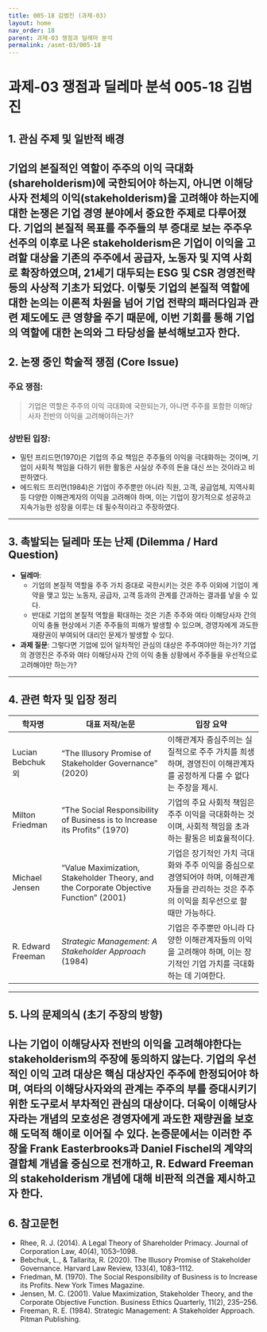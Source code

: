 ```yaml
---
title: 005-18 김범진 (과제-03)
layout: home
nav_order: 18
parent: 과제-03 쟁점과 딜레마 분석
permalink: /asmt-03/005-18
---
```


# 과제-03 쟁점과 딜레마 분석 005-18 김범진 

## 1. 관심 주제 및 일반적 배경

기업의 본질적인 역할이 주주의 이익 극대화(shareholderism)에 국한되어야 하는지, 아니면 이해당사자 전체의 이익(stakeholderism)을 고려해야 하는지에 대한 논쟁은 기업 경영 분야에서 중요한 주제로 다루어졌다. 기업의 본질적 목표를 주주들의 부 증대로 보는 주주우선주의 이후로 나온 stakeholderism은 기업이 이익을 고려할 대상을 기존의 주주에서 공급자, 노동자 및 지역 사회로 확장하였으며, 21세기 대두되는 ESG 및 CSR 경영전략 등의 사상적 기초가 되었다. 이렇듯 기업의 본질적 역할에 대한 논의는 이론적 차원을 넘어 기업 전략의 패러다임과 관련 제도에도 큰 영향을 주기 때문에, 이번 기회를 통해 기업의 역할에 대한 논의와 그 타당성을 분석해보고자 한다. 
---

## 2. 논쟁 중인 학술적 쟁점 (Core Issue)

### 주요 쟁점:  

> 기업은 역할은 주주의 이익 극대화에 국한되는가, 아니면 주주를 포함한 이해당사자 전반의 이익을 고려해야하는가?

### 상반된 입장:
- 밀턴 프리드먼(1970)은 기업의 주요 책임은 주주들의 이익을 극대화하는 것이며, 기업이 사회적 책임을 다하기 위한 활동은 사실상 주주의 돈을 대신 쓰는 것이라고 비판하였다.
- 에드워드 프리먼(1984)은 기업이 주주뿐만 아니라 직원, 고객, 공급업체, 지역사회 등 다양한 이해관계자의 이익을 고려해야 하며, 이는 기업이 장기적으로 성공하고 지속가능한 성장을 이루는 데 필수적이라고 주장하였다.


---

## 3. 촉발되는 딜레마 또는 난제 (Dilemma / Hard Question)

- **딜레마**: 
  - 기업의 본질적 역할을 주주 가치 증대로 국한시키는 것은 주주 이외에 기업이 계약을 맺고 있는 노동자, 공급자, 고객 등과의 관계를 간과하는 결과를 낳을 수 있다. 
  - 반대로 기업의 본질적 역할을 확대하는 것은 기존 주주와 여타 이해당사자 간의 이익 충돌 현상에서 기존 주주들의 피해가 발생할 수 있으며, 경영자에게 과도한 재량권이 부여되어 대리인 문제가 발생할 수 있다.   
- **과제 질문**: 그렇다면 기업에 있어 일차적인 관심의 대상은 주주여야만 하는가? 기업의 경영진은 주주와 여타 이해당사자 간의 이익 충돌 상황에서 주주들을 우선적으로 고려해야만 하는가?

---

## 4. 관련 학자 및 입장 정리

| 학자명              | 대표 저작/논문                                      | 입장 요약 |
|---------------------|------------------------------------------------------|-----------|
| Lucian Bebchuk 외    | “The Illusory Promise of Stakeholder Governance” (2020) | 이해관계자 중심주의는 실질적으로 주주 가치를 희생하며, 경영진이 이해관계자를 공정하게 다룰 수 없다는 주장을 제시. |
| Milton Friedman      | “The Social Responsibility of Business is to Increase its Profits” (1970) | 기업의 주요 사회적 책임은 주주 이익을 극대화하는 것이며, 사회적 책임을 초과하는 활동은 비효율적이다. |
| Michael Jensen       | “Value Maximization, Stakeholder Theory, and the Corporate Objective Function” (2001) | 기업은 장기적인 가치 극대화와 주주 이익을 중심으로 경영되어야 하며, 이해관계자들을 관리하는 것은 주주의 이익을 최우선으로 할 때만 가능하다. |
| R. Edward Freeman       | *Strategic Management: A Stakeholder Approach* (1984)  | 기업은 주주뿐만 아니라 다양한 이해관계자들의 이익을 고려해야 하며, 이는 장기적인 기업 가치를 극대화하는 데 기여한다. |

---

## 5. 나의 문제의식 (초기 주장의 방향)

나는 기업이 이해당사자 전반의 이익을 고려해야한다는 stakeholderism의 주장에 동의하지 않는다. 기업의 우선적인 이익 고려 대상은 핵심 대상자인 주주에 한정되어야 하며, 여타의 이해당사자와의 관계는 주주의 부를 증대시키기 위한 도구로서 부차적인 관심의 대상이다. 더욱이 이해당사자라는 개념의 모호성은 경영자에게 과도한 재량권을 보호해 도덕적 해이로 이어질 수 있다. 논증문에서는 이러한 주장을 Frank Easterbrooks과 Daniel Fischel의 계약의 결합체 개념을 중심으로 전개하고, R. Edward Freeman의 stakeholderism 개념에 대해 비판적 의견을 제시하고자 한다.
---

## 6. 참고문헌

- Rhee, R. J. (2014). A Legal Theory of Shareholder Primacy. Journal of Corporation Law, 40(4), 1053–1098.
- Bebchuk, L., & Tallarita, R. (2020). The Illusory Promise of Stakeholder Governance. Harvard Law Review, 133(4), 1083–1112.
- Friedman, M. (1970). The Social Responsibility of Business is to Increase its Profits. New York Times Magazine.
- Jensen, M. C. (2001). Value Maximization, Stakeholder Theory, and the Corporate Objective Function. Business Ethics Quarterly, 11(2), 235–256.
- Freeman, R. E. (1984). Strategic Management: A Stakeholder Approach. Pitman Publishing.
